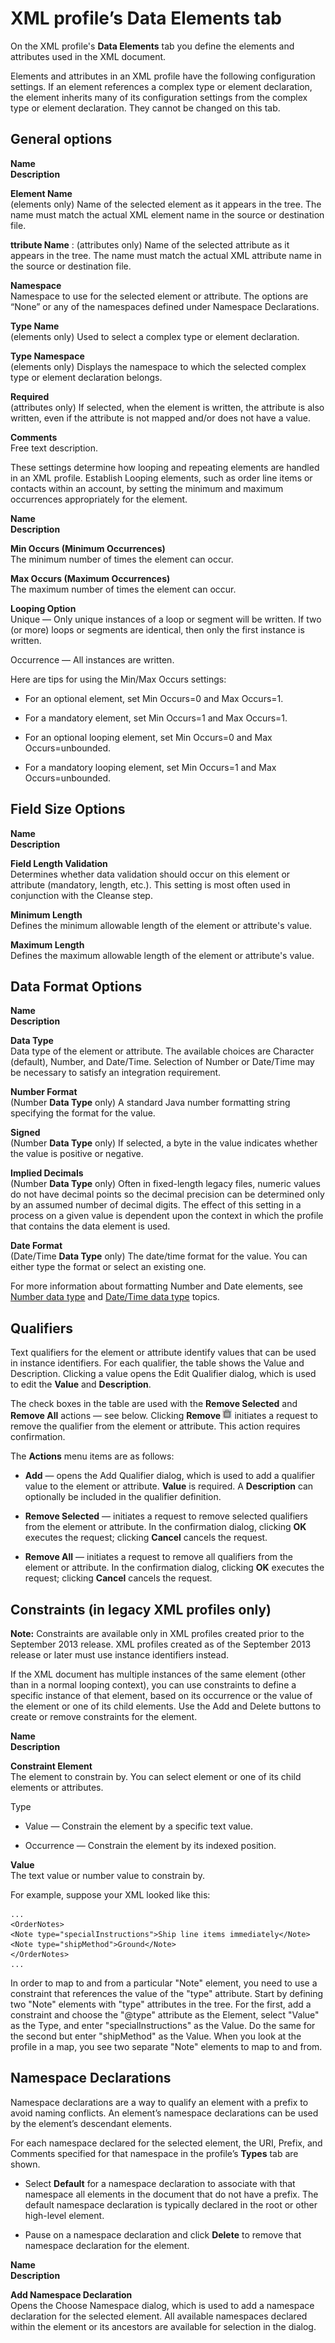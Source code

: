 # XML profile’s Data Elements tab

<head>
  <meta name="guidename" content="Integration"/>
  <meta name="context" content="GUID-c846011c-2964-42fc-93ec-3a2344a8dbbe"/>
</head>


On the XML profile's **Data Elements** tab you define the elements and attributes used in the XML document.

Elements and attributes in an XML profile have the following configuration settings. If an element references a complex type or element declaration, the element inherits many of its configuration settings from the complex type or element declaration. They cannot be changed on this tab.

## General options

**Name**   
**Description**

**Element Name**   
\(elements only\) Name of the selected element as it appears in the tree. The name must match the actual XML element name in the source or destination file.

**ttribute Name**
:   \(attributes only\) Name of the selected attribute as it appears in the tree. The name must match the actual XML attribute name in the source or destination file.

**Namespace**   
Namespace to use for the selected element or attribute. The options are “None” or any of the namespaces defined under Namespace Declarations.

**Type Name**   
\(elements only\) Used to select a complex type or element declaration.

**Type Namespace**   
\(elements only\) Displays the namespace to which the selected complex type or element declaration belongs.

**Required**   
\(attributes only\) If selected, when the element is written, the attribute is also written, even if the attribute is not mapped and/or does not have a value.

**Comments**   
Free text description.

These settings determine how looping and repeating elements are handled in an XML profile. Establish Looping elements, such as order line items or contacts within an account, by setting the minimum and maximum occurrences appropriately for the element.

**Name**   
**Description**

**Min Occurs \(Minimum Occurrences\)**  
The minimum number of times the element can occur.

**Max Occurs \(Maximum Occurrences\)**   
The maximum number of times the element can occur.

**Looping Option**  
Unique — Only unique instances of a loop or segment will be written. If two \(or more\) loops or segments are identical, then only the first instance is written.

Occurrence — All instances are written.

Here are tips for using the Min/Max Occurs settings:

-   For an optional element, set Min Occurs=0 and Max Occurs=1.

-   For a mandatory element, set Min Occurs=1 and Max Occurs=1.

-   For an optional looping element, set Min Occurs=0 and Max Occurs=unbounded.

-   For a mandatory looping element, set Min Occurs=1 and Max Occurs=unbounded.


## Field Size Options

**Name**  
**Description**

**Field Length Validation**  
Determines whether data validation should occur on this element or attribute \(mandatory, length, etc.\). This setting is most often used in conjunction with the Cleanse step.

**Minimum Length**   
Defines the minimum allowable length of the element or attribute's value.

**Maximum Length**   
Defines the maximum allowable length of the element or attribute's value.

## Data Format Options

**Name**   
**Description**

**Data Type**   
Data type of the element or attribute. The available choices are Character \(default\), Number, and Date/Time. Selection of Number or Date/Time may be necessary to satisfy an integration requirement.

**Number Format**   
\(Number **Data Type** only\) A standard Java number formatting string specifying the format for the value.

**Signed**  
\(Number **Data Type** only\) If selected, a byte in the value indicates whether the value is positive or negative.

**Implied Decimals**   
\(Number **Data Type** only\) Often in fixed-length legacy files, numeric values do not have decimal points so the decimal precision can be determined only by an assumed number of decimal digits. The effect of this setting in a process on a given value is dependent upon the context in which the profile that contains the data element is used.

**Date Format**   
\(Date/Time **Data Type** only\) The date/time format for the value. You can either type the format or select an existing one.

For more information about formatting Number and Date elements, see [Number data type](r-atm-Number_data_type_25bd3c61-4613-42cb-9282-b16756fa47fa.md) and [Date/Time data type](r-atm-DateTime_data_type_05826c0b-8b49-4d8f-94a5-9ce7c15d64d0.md) topics.

## Qualifiers

Text qualifiers for the element or attribute identify values that can be used in instance identifiers. For each qualifier, the table shows the Value and Description. Clicking a value opens the Edit Qualifier dialog, which is used to edit the **Value** and **Description**.

The check boxes in the table are used with the **Remove Selected** and **Remove All** actions — see below. Clicking **Remove ![](../Images/main-ic-trashcan-gray-16_607066a6-af16-43bb-b12e-6ac8ad67304e.jpg)** initiates a request to remove the qualifier from the element or attribute. This action requires confirmation.

The **Actions** menu items are as follows:

-   **Add** — opens the Add Qualifier dialog, which is used to add a qualifier value to the element or attribute. **Value** is required. A **Description** can optionally be included in the qualifier definition.

-   **Remove Selected** — initiates a request to remove selected qualifiers from the element or attribute. In the confirmation dialog, clicking **OK** executes the request; clicking **Cancel** cancels the request.

-   **Remove All** — initiates a request to remove all qualifiers from the element or attribute. In the confirmation dialog, clicking **OK** executes the request; clicking **Cancel** cancels the request.


## Constraints \(in legacy XML profiles only\)

**Note:** Constraints are available only in XML profiles created prior to the September 2013 release. XML profiles created as of the September 2013 release or later must use instance identifiers instead.

If the XML document has multiple instances of the same element \(other than in a normal looping context\), you can use constraints to define a specific instance of that element, based on its occurrence or the value of the element or one of its child elements. Use the Add and Delete buttons to create or remove constraints for the element.

**Name**   
**Description**

**Constraint Element**   
The element to constrain by. You can select element or one of its child elements or attributes.

Type   
-   Value — Constrain the element by a specific text value.

-   Occurrence — Constrain the element by its indexed position.


**Value**   
The text value or number value to constrain by.

For example, suppose your XML looked like this:

```code-xml
...
<OrderNotes>
<Note type="specialInstructions">Ship line items immediately</Note>
<Note type="shipMethod">Ground</Note>
</OrderNotes>
...
```

In order to map to and from a particular "Note" element, you need to use a constraint that references the value of the "type" attribute. Start by defining two "Note" elements with "type" attributes in the tree. For the first, add a constraint and choose the "@type" attribute as the Element, select "Value" as the Type, and enter "specialInstructions" as the Value. Do the same for the second but enter "shipMethod" as the Value. When you look at the profile in a map, you see two separate "Note" elements to map to and from.

## Namespace Declarations

Namespace declarations are a way to qualify an element with a prefix to avoid naming conflicts. An element’s namespace declarations can be used by the element’s descendant elements.

For each namespace declared for the selected element, the URI, Prefix, and Comments specified for that namespace in the profile’s **Types** tab are shown.

-   Select **Default** for a namespace declaration to associate with that namespace all elements in the document that do not have a prefix. The default namespace declaration is typically declared in the root or other high-level element.

-   Pause on a namespace declaration and click **Delete** to remove that namespace declaration for the element.


**Name**   
**Description**

**Add Namespace Declaration**   
Opens the Choose Namespace dialog, which is used to add a namespace declaration for the selected element. All available namespaces declared within the element or its ancestors are available for selection in the dialog.